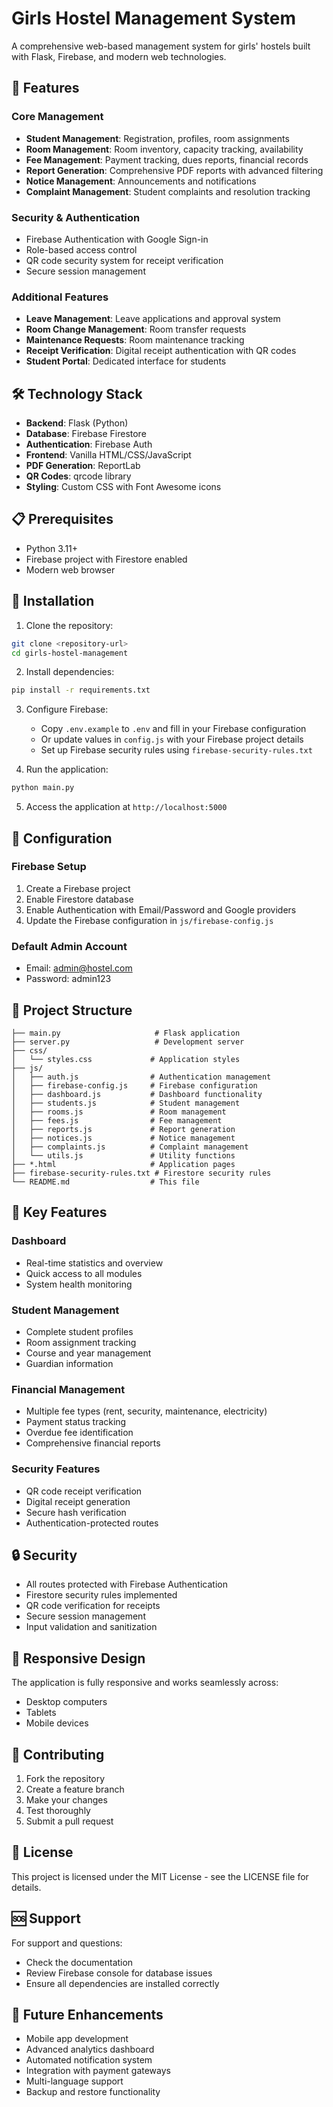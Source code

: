 # Girls Hostel Management System

A comprehensive web-based management system for girls' hostels built with Flask, Firebase, and modern web technologies.

## 🌟 Features

### Core Management
- **Student Management**: Registration, profiles, room assignments
- **Room Management**: Room inventory, capacity tracking, availability
- **Fee Management**: Payment tracking, dues reports, financial records
- **Report Generation**: Comprehensive PDF reports with advanced filtering
- **Notice Management**: Announcements and notifications
- **Complaint Management**: Student complaints and resolution tracking

### Security & Authentication
- Firebase Authentication with Google Sign-in
- Role-based access control
- QR code security system for receipt verification
- Secure session management

### Additional Features
- **Leave Management**: Leave applications and approval system
- **Room Change Management**: Room transfer requests
- **Maintenance Requests**: Room maintenance tracking
- **Receipt Verification**: Digital receipt authentication with QR codes
- **Student Portal**: Dedicated interface for students

## 🛠️ Technology Stack

- **Backend**: Flask (Python)
- **Database**: Firebase Firestore
- **Authentication**: Firebase Auth
- **Frontend**: Vanilla HTML/CSS/JavaScript
- **PDF Generation**: ReportLab
- **QR Codes**: qrcode library
- **Styling**: Custom CSS with Font Awesome icons

## 📋 Prerequisites

- Python 3.11+
- Firebase project with Firestore enabled
- Modern web browser

## 🚀 Installation

1. Clone the repository:
```bash
git clone <repository-url>
cd girls-hostel-management
```

2. Install dependencies:
```bash
pip install -r requirements.txt
```

3. Configure Firebase:
   - Copy `.env.example` to `.env` and fill in your Firebase configuration
   - Or update values in `config.js` with your Firebase project details
   - Set up Firebase security rules using `firebase-security-rules.txt`

4. Run the application:
```bash
python main.py
```

5. Access the application at `http://localhost:5000`

## 🔧 Configuration

### Firebase Setup
1. Create a Firebase project
2. Enable Firestore database
3. Enable Authentication with Email/Password and Google providers
4. Update the Firebase configuration in `js/firebase-config.js`

### Default Admin Account
- Email: admin@hostel.com
- Password: admin123

## 📁 Project Structure

```
├── main.py                     # Flask application
├── server.py                   # Development server
├── css/
│   └── styles.css             # Application styles
├── js/
│   ├── auth.js                # Authentication management
│   ├── firebase-config.js     # Firebase configuration
│   ├── dashboard.js           # Dashboard functionality
│   ├── students.js            # Student management
│   ├── rooms.js               # Room management
│   ├── fees.js                # Fee management
│   ├── reports.js             # Report generation
│   ├── notices.js             # Notice management
│   ├── complaints.js          # Complaint management
│   └── utils.js               # Utility functions
├── *.html                     # Application pages
├── firebase-security-rules.txt # Firestore security rules
└── README.md                  # This file
```

## 🎯 Key Features

### Dashboard
- Real-time statistics and overview
- Quick access to all modules
- System health monitoring

### Student Management
- Complete student profiles
- Room assignment tracking
- Course and year management
- Guardian information

### Financial Management
- Multiple fee types (rent, security, maintenance, electricity)
- Payment status tracking
- Overdue fee identification
- Comprehensive financial reports

### Security Features
- QR code receipt verification
- Digital receipt generation
- Secure hash verification
- Authentication-protected routes

## 🔒 Security

- All routes protected with Firebase Authentication
- Firestore security rules implemented
- QR code verification for receipts
- Secure session management
- Input validation and sanitization

## 📱 Responsive Design

The application is fully responsive and works seamlessly across:
- Desktop computers
- Tablets
- Mobile devices

## 🤝 Contributing

1. Fork the repository
2. Create a feature branch
3. Make your changes
4. Test thoroughly
5. Submit a pull request

## 📄 License

This project is licensed under the MIT License - see the LICENSE file for details.

## 🆘 Support

For support and questions:
- Check the documentation
- Review Firebase console for database issues
- Ensure all dependencies are installed correctly

## 🔮 Future Enhancements

- Mobile app development
- Advanced analytics dashboard
- Automated notification system
- Integration with payment gateways
- Multi-language support
- Backup and restore functionality